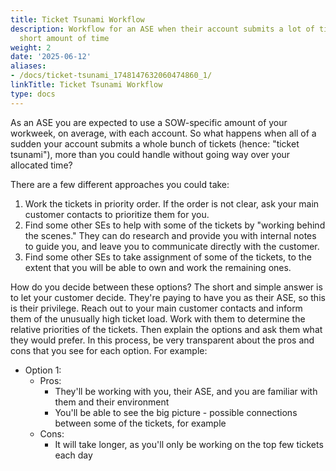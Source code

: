 ```yaml
---
title: Ticket Tsunami Workflow
description: Workflow for an ASE when their account submits a lot of tickets in a
  short amount of time
weight: 2
date: '2025-06-12'
aliases:
- /docs/ticket-tsunami_1748147632060474860_1/
linkTitle: Ticket Tsunami Workflow
type: docs
---
```


As an ASE you are expected to use a SOW-specific amount of your workweek, on
average, with each account. So what happens when all of a sudden your account
submits a whole bunch of tickets (hence: "ticket tsunami"), more than you could
handle without going way over your allocated time?

There are a few different approaches you could take:

1. Work the tickets in priority order. If the order is not clear, ask your
   main customer contacts to prioritize them for you.
1. Find some other SEs to help with some of the tickets by "working behind the
   scenes." They can do research and provide you with internal notes to guide
   you, and leave you to communicate directly with the customer.
1. Find some other SEs to take assignment of some of the tickets, to the extent
   that you will be able to own and work the remaining ones.

How do you decide between these options? The short and simple answer is to let
your customer decide. They're paying to have you as their ASE, so this is their
privilege. Reach out to your main customer contacts and inform them of the
unusually high ticket load. Work with them to determine the relative priorities
of the tickets. Then explain the options and ask them what they would prefer.
In this process, be very transparent about the pros and cons that you see for
each option. For example:

- Option 1:
  - Pros:
    - They'll be working with you, their ASE, and you are familiar with them
      and their environment
    - You'll be able to see the big picture - possible connections between
      some of the tickets, for example
  - Cons:
    - It will take longer, as you'll only be working on the top few tickets each
      day
